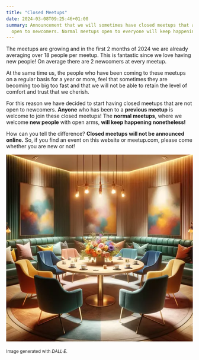 ```yaml
---
title: "Closed Meetups"
date: 2024-03-08T09:25:46+01:00
summary: Announcement that we will sometimes have closed meetups that are not
  open to newcomers. Normal meetups open to everyone will keep happening!
---
```


The meetups are growing and in the first 2 months of 2024 we are already
averaging over 18 people per meetup. This is fantastic since we love having new
people! On average there are 2 newcomers at every meetup.

At the same time us, the people who have been coming to these meetups on a
regular basis for a year or more, feel that sometimes they are becoming too big
too fast and that we will not be able to retain the level of comfort and trust
that we cherish.

For this reason we have decided to start having closed meetups that are not
open to newcomers. **Anyone** who has been to a **previous meetup** is welcome
to join these closed meetups!  The **normal meetups**, where we welcome **new
people** with open arms, **will keep happening nonetheless!**

How can you tell the difference? **Closed meetups will not be announced
online.** So, if you find an event on this website or meetup.com, please come
whether you are new or not!

![Armchairs around a table](cover.webp "Armchairs around a table")

<small>Image generated with _DALL·E_.</small>
